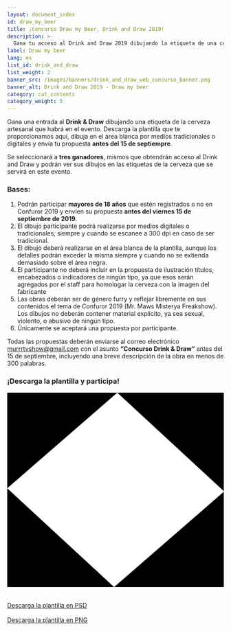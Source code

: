 ```yaml
---
layout: document_index
id: draw_my_beer
title: ¡Concurso Draw my Beer, Drink and Draw 2019!
description: >-
  Gana tu acceso al Drink and Draw 2019 dibujando la etiqueta de una cerveza, sigue leyendo para enterarte cómo.
label: Draw my beer
lang: es
list_id: drink_and_draw
list_weight: 2
banner_src: /images/banners/drink_and_draw_web_concurso_banner.png
banner_alt: Drink and Draw 2019 - Draw my beer
category: cat_contents
category_weight: 5
---
```


Gana una entrada al **Drink & Draw** dibujando una etiqueta de la cerveza artesanal que habrá en el evento. Descarga la plantilla que te proporcionamos aquí, dibuja en el área blanca por medios tradicionales o digitales y envía tu propuesta **antes del 15 de septiempre**.

Se seleccionará a **tres ganadores**, mismos que obtendrán acceso al Drink and Draw y podrán ver sus dibujos en las etiquetas de la cerveza que se servirá en este evento.

### Bases:
 1. Podrán participar **mayores de 18 años** que estén registrados o no en Confuror 2019 y envíen su propuesta **antes del viernes 15 de septiembre de 2019**.
 2. El dibujo participante podrá realizarse por medios digitales o tradicionales, siempre y cuando se escanee a 300 dpi en caso de ser tradicional.
 3. El dibujo deberá realizarse en el área blanca de la plantilla, aunque los detalles podrán exceder la misma siempre y cuando no se extienda demasiado sobre el área negra.
 4. El participante no deberá incluír en la propuesta de ilustración títulos, encabezados o indicadores de ningún tipo, ya que esos serán agregados por el staff para homologar la cerveza con la imagen del fabricante
 5. Las obras deberán ser de género furry y reflejar libremente en sus contenidos el tema de Confuror 2019 (Mr. Maws Misterya Freakshow). Los dibujos no deberán contener material explícito, ya sea sexual, violento, o abusivo de ningún tipo.
 6. Únicamente se aceptará una propuesta por participante.

Todas las propuestas deberán enviarse al correo electrónico [murrrtvshow@gmail.com](mailto:murrrtvshow@gmail.com) con el asunto **“Concurso Drink & Draw”** antes del 15 de septiembre, incluyendo una breve descripción de la obra en menos de 300 palabras.

### ¡Descarga la plantilla y participa!

![Draw my beer template](/images/pictures/beer_template.png)

<br>
<div class="container text-center">
<a href="https://drive.google.com/open?id=1euyygWNw-zPFbEYqwSnp7jvxCFb8OVUU" target="_blank" class="btn btn-primary btn-lg">Descarga la plantilla en PSD</a>
<br><br>
<a href="https://drive.google.com/open?id=159LcXCo0ozKtUn90xxNNz0TM51d4bKrY" target="_blank">Descarga la plantilla en PNG</a>
</div>
<br>